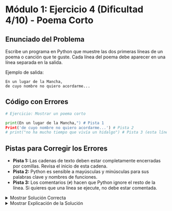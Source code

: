 # Módulo 1: Ejercicio 4 (Dificultad 4/10) - Poema Corto

## Enunciado del Problema

Escribe un programa en Python que muestre las dos primeras líneas de un poema o canción que te guste. Cada línea del poema debe aparecer en una línea separada en la salida.

Ejemplo de salida:
```
En un lugar de la Mancha,
de cuyo nombre no quiero acordarme...
```

## Código con Errores

```python
# Ejercicio: Mostrar un poema corto

print(En un lugar de la Mancha,") # Pista 1
Print('de cuyo nombre no quiero acordarme...') # Pista 2
# print("no ha mucho tiempo que vivía un hidalgo") # Pista 3 (esta línea es correcta pero está comentada)
```

## Pistas para Corregir los Errores

*   **Pista 1:** Las cadenas de texto deben estar completamente encerradas por comillas. Revisa el inicio de esta cadena.
*   **Pista 2:** Python es sensible a mayúsculas y minúsculas para sus palabras clave y nombres de funciones.
*   **Pista 3:** Los comentarios (`#`) hacen que Python ignore el resto de la línea. Si quieres que una línea se ejecute, no debe estar comentada.

<details>
<summary>Mostrar Solución Correcta</summary>

```python
# Ejercicio: Mostrar un poema corto

print("En un lugar de la Mancha,")
print("de cuyo nombre no quiero acordarme...")

# Si se quisiera añadir la tercera línea, se descomentaría:
# print("no ha mucho tiempo que vivía un hidalgo")
```

</details>

<details>
<summary>Mostrar Explicación de la Solución</summary>

Este ejercicio refuerza el uso de `print()` para múltiples líneas y la atención a los detalles de sintaxis como mayúsculas/minúsculas y comentarios.

*   **Error 1 Corrección (Comilla de apertura faltante):**
    *   El código original era `print(En un lugar de la Mancha,")`.
    *   La cadena de texto `En un lugar de la Mancha,"` no tiene una comilla de apertura.
    *   **Solución:** `print("En un lugar de la Mancha,")`

*   **Error 2 Corrección (Nombre de función incorrecto - mayúscula):**
    *   El código original era `Print('de cuyo nombre no quiero acordarme...')`.
    *   Python es sensible a mayúsculas y minúsculas. La función para imprimir es `print` (todo en minúsculas), no `Print`. Esto causaría un `NameError`.
    *   **Solución:** `print('de cuyo nombre no quiero acordarme...')`

*   **Error 3 Corrección (Línea comentada innecesariamente para el requisito):**
    *   El código original tenía `# print("no ha mucho tiempo que vivía un hidalgo")`.
    *   Esta línea es sintácticamente correcta, pero al estar comentada con `#`, Python no la ejecuta. El enunciado pide solo dos líneas, por lo que para cumplir estrictamente, esta línea no es necesaria, o si fuera una de las dos líneas requeridas, se debería descomentar. Dado que las dos primeras líneas con errores ya formaban las dos líneas del poema requeridas, este "error" es más sobre la intención del código versus el comentario.
    *   **Solución (para el problema de dos líneas):** No es necesario cambiarla si las dos primeras líneas ya cumplen. Si esta fuera una línea requerida, se quitaría el `#`.

El programa resuelto muestra correctamente las dos primeras líneas del Quijote, cada una en una nueva línea, utilizando la función `print()` con la sintaxis adecuada.
</details>
